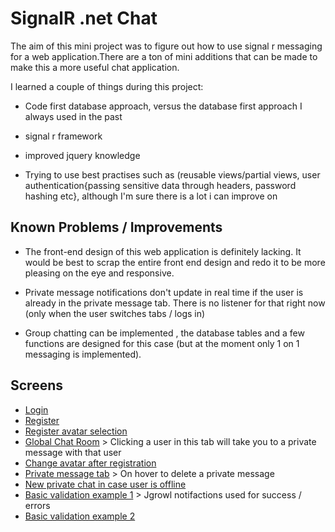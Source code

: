 # SignalR .net Chat 

The aim of this mini project was to figure out how to use signal r messaging for a web application.There are a ton of mini additions that can be made to make this a more useful chat application. 

I learned a couple of things during this project:

- Code first database approach, versus the database first approach I always used in the past

- signal r framework 

- improved jquery knowledge 

- Trying to use best practises such as (reusable views/partial views, user authentication{passing sensitive data through headers, password hashing etc},  although I'm sure there is a lot i can improve on

## Known Problems / Improvements

- The front-end design of this web application is definitely lacking. It would be best to scrap the entire front end design and redo it to be more pleasing on the eye and responsive.

- Private message notifications don't update in real time if the user is already in the private message tab. There is no listener for that right now (only when the user switches tabs / logs in) 

- Group chatting can be implemented , the database tables and a few functions are designed for this case (but at the moment only 1 on 1 messaging is implemented).

## Screens

- [Login](https://imgur.com/HabnXcJ)
- [Register](https://imgur.com/IToqQAn)
- [Register avatar selection](https://imgur.com/bISiMAt)
- [Global Chat Room](https://imgur.com/ArPAHz0) > Clicking a user in this tab will take you to a private message with that user
- [Change avatar after registration](https://imgur.com/6r9KcnJ)
- [Private message tab](https://imgur.com/X8YjeOV) > On hover to delete a private message
- [New private chat in case user is offline](https://imgur.com/nTWBGtN) 
- [Basic validation example 1](https://imgur.com/IToqQAn) > Jgrowl notifactions used for success / errors
- [Basic validation example 2](https://imgur.com/7hYCm2S)





